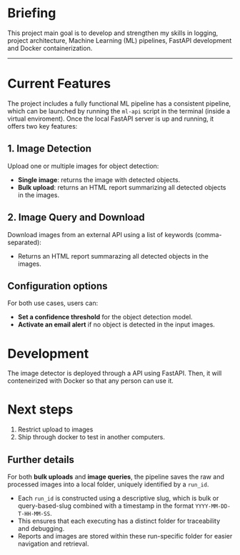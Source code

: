 # Briefing

This project main goal is to develop and strengthen my skills in logging, project architecture, Machine Learning (ML) pipelines, FastAPI development and Docker containerization.

---

# Current Features

The project includes a fully functional ML pipeline has a consistent pipeline, which can be launched by running the `ml-api` script in the terminal (inside a virtual enviroment). Once the local FastAPI server is up and running, it offers two key features:

## 1. Image Detection
Upload one or multiple images for object detection:

* **Single image**: returns the image with detected objects.
* **Bulk upload**: returns an HTML report summarizing all detected objects in the images.

## 2. Image Query and Download

Download images from an external API using a list of keywords (comma-separated):

* Returns an HTML report summarazing all detected objects in the images.

## Configuration options

For both use cases, users can:

* **Set a confidence threshold** for the object detection model.
* **Activate an email alert** if no object is detected in the input images.


# Development

The image detector is deployed through a API using FastAPI. Then, it will conteneirized with Docker so that any person can use it.

# Next steps

1. Restrict upload to images
2. Ship through docker to test in another computers.

## Further details

For both **bulk uploads** and **image queries**, the pipeline saves the raw and processed images into a local folder, uniquely identified by a `run_id`.

* Each `run_id` is constructed using a descriptive slug, which is bulk or query-based-slug combined with a timestamp  in the format `YYYY-MM-DD-T-HH-MM-SS`.
* This ensures that each executing has a distinct folder for traceability and debugging.
* Reports and images are stored within these run-specific folder for easier navigation and retrieval.
